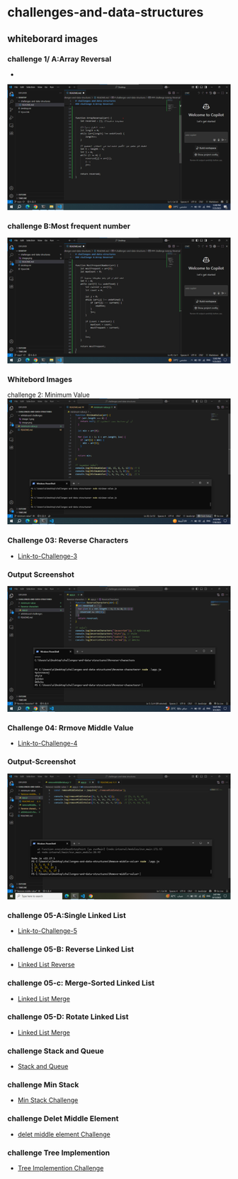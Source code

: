 # challenges-and-data-structures

## whiteborard images

### challenge 1/ A:Array Reversal

*

![Array-Reversal-whiteboard](./whiteboard-challenges/./array-reversal.png)

### challenge B:Most frequent number

![Most frequent number whiteboard](./whiteboard-challenges/./mostfrequent-number.png)

### Whitebord Images

challenge 2: Minimum Value
![Minimum-Value](./whiteboard-challenges/./minimumvalue.png)

### Challenge 03: Reverse Characters

* [Link-to-Challenge-3](./Reverse-characters/README.md)

### Output Screenshot

![Console Output](./Reverse-characters/./reverse-characters.png)

### Challenge 04: Rrmove Middle Value

* [Link-to-Challenge-4](./Remove-middle-value/README.md)

### Output-Screenshot

![Console Output](./Remove-middle-value/removemiddle.png)

### challenge 05-A:Single  Linked List

* [Link-to-Challenge-5](/Data-Structures/Linked-List/Linked-List-Implementation/README.md)

### challenge 05-B: Reverse Linked List

* [Linked List Reverse](./Data-Structures/Linked-List/Linked-List-Implementation/Reverse/README.md)

### challenge 05-c: Merge-Sorted Linked List

* [Linked List Merge](./Data-Structures/Linked-List/Linked-List-Implementation/MergeSorted/README.md)

### challenge 05-D: Rotate Linked List

* [Linked List Merge](./Data-Structures/Linked-List/Linked-List-Implementation/RotateLinkedList/README.md)

### challenge Stack and Queue

* [Stack and Queue](./Data-Structures/stack-queue/stack-queue-imlementation/README.md)

### challenge Min Stack

* [Min Stack Challenge](./Data-Structures/stack-queue/Min-Stack/README.md)

### challenge Delet Middle Element

* [delet middle element Challenge](./Data-Structures/stack-queue/Delet-Middle-Element/README.md)

### challenge Tree Implemention

* [Tree Implemention Challenge](./Data-Structures/Trees/TreeImplemention/README.md)
